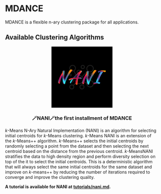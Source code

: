 # MDANCE
MDANCE is a flexible n-ary clustering package for all applications.

## Available Clustering Algorithms
<p align="center">
<img src="img/nani-logo.PNG" width="200" height=auto align="center"></a></p>

<h3 align="center">
    <p><b>🪄NANI🪄the first installment of MDANCE</b></p>
    </h3>

*k*-Means N-Ary Natural Implementation (NANI) is an algorithm for selecting initial centroids for *k*-Means clustering. *k*-Means NANI is an extension of the *k*-Means++ algorithm. *k*-Means++ selects the initial centroids by randomly selecting a point from the dataset and then selecting the next centroid based on the distance from the previous centroid. *k*-MeansNANI stratifies the data to high density region and perform diversity selection on top of the it to select the initial centroids. This is a deterministic algorithm that will always select the same initial centroids for the same dataset and improve on *k*-means++ by reducing the number of iterations required to converge and improve the clustering quality.



**A tutorial is available for NANI at [tutorials/nani.md](tutorials/nani.md).**
